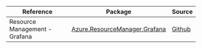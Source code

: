 | Reference | Package | Source |
|---|---|---|
|Resource Management - Grafana|[Azure.ResourceManager.Grafana](https://www.nuget.org/packages/Azure.ResourceManager.Grafana)|[Github](https://github.com/Azure/azure-sdk-for-net/blob/main/sdk/grafana/Azure.ResourceManager.Grafana)|
